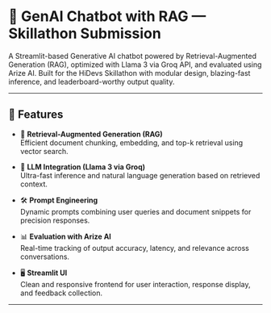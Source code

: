 # 🤖 GenAI Chatbot with RAG — Skillathon Submission

A Streamlit-based Generative AI chatbot powered by Retrieval-Augmented Generation (RAG), optimized with Llama 3 via Groq API, and evaluated using Arize AI. Built for the HiDevs Skillathon with modular design, blazing-fast inference, and leaderboard-worthy output quality.

---

## 🚀 Features

- 🔎 **Retrieval-Augmented Generation (RAG)**  
  Efficient document chunking, embedding, and top-k retrieval using vector search.

- 🧠 **LLM Integration (Llama 3 via Groq)**  
  Ultra-fast inference and natural language generation based on retrieved context.

- 🛠️ **Prompt Engineering**  
  Dynamic prompts combining user queries and document snippets for precision responses.

- 📊 **Evaluation with Arize AI**  
  Real-time tracking of output accuracy, latency, and relevance across conversations.

- 🖥️ **Streamlit UI**  
  Clean and responsive frontend for user interaction, response display, and feedback collection.

---
